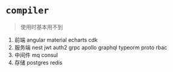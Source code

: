 # `compiler`

> 使用时基本用不到

1. 前端 angular material echarts cdk 
2. 服务端 nest jwt auth2 grpc apollo graphql typeorm proto rbac
3. 中间件 mq consul
4. 存储 postgres redis